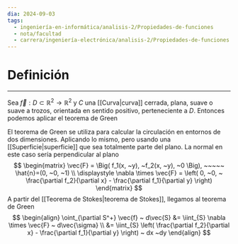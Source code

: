 ```yaml
---
dia: 2024-09-03
tags:
  - ingeniería-en-informática/analisis-2/Propiedades-de-funciones
  - nota/facultad
  - carrera/ingeniería-electrónica/analisis-2/Propiedades-de-funciones
---
```

# Definición
---
Sea $\vec{f} : D \subset \mathbb{R}^2 \to \mathbb{R}^2$ y $C$ una [[Curva|curva]] cerrada, plana, suave o suave a trozos, orientada en sentido positivo, perteneciente a $D$. Entonces podemos aplicar el teorema de Green

El teorema de Green se utiliza para calcular la circulación en entornos de dos dimensiones. Aplicando lo mismo, pero usando una [[Superficie|superficie]] que sea totalmente parte del plano. La normal en este caso sería perpendicular al plano $$ \begin{matrix} 
    \vec{F} = \Big( f_1(x, ~y), ~f_2(x, ~y), ~0 \Big), ~~~~~ \hat{n}=(0, ~0, ~1) \\
    \displaystyle \nabla \times \vec{F} = \left( 0, ~0, ~ \frac{\partial f_2}{\partial x} - \frac{\partial f_1}{\partial y} \right)
\end{matrix} $$
A partir del [[Teorema de Stokes|teorema de Stokes]], llegamos al teorema de Green $$ \begin{align} 
    \oint_{\partial S^+} \vec{f} ~ d\vec{S} &= \iint_{S} \nabla \times \vec{F} ~ d\vec{\sigma} \\
     &= \iint_{S} \left( \frac{\partial f_2}{\partial x} - \frac{\partial f_1}{\partial y} \right) ~ dx ~dy
\end{align} $$
